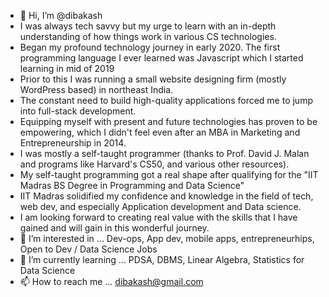 - 👋 Hi, I’m @dibakash
- I was always tech savvy but my urge to learn with an in-depth understanding of how things work in various CS technologies.
- Began my profound technology journey in early 2020. The first programming language I ever learned was Javascript which I started learning in mid of 2019
- Prior to this I was running a small website designing firm (mostly WordPress based) in northeast India. 
- The constant need to build high-quality applications forced me to jump into full-stack development.
- Equipping myself with present and future technologies has proven to be empowering, which I didn't feel even after an MBA in Marketing and Entrepreneurship in 2014.
- I was mostly a self-taught programmer (thanks to Prof. David J. Malan and programs like Harvard's CS50, and various other resources).
- My self-taught programming got a real shape after qualifying for the "IIT Madras BS Degree in Programming and Data Science"
- IIT Madras solidified my confidence and knowledge in the field of tech, web dev, and especially Application development and Data science. 
- I am looking forward to creating real value with the skills that I have gained and will gain in this wonderful journey.
- 👀 I’m interested in ... Dev-ops, App dev, mobile apps, entrepreneurhips, Open to Dev / Data Science Jobs
- 🌱 I’m currently learning ... PDSA, DBMS, Linear Algebra, Statistics for Data Science
- 📫 How to reach me ... dibakash@gmail.com

<!---
dibakash/dibakash is a ✨ special ✨ repository because its `README.md` (this file) appears on your GitHub profile.
You can click the Preview link to take a look at your changes.
--->
